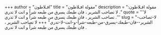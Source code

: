 +++
author = "افـلاطون"
title = "مقولة افـلاطون"
description = "مقولة افـلاطون: لا تصاحب الشرير ، فان طبعك يسرق من طبعه شراً و انت لا تدري ."
quote = '''لا تصاحب الشرير ، فان طبعك يسرق من طبعه شراً و انت لا تدري .'''
slug = "لا-تصاحب-الشرير--فان-طبعك-يسرق-من-طبعه-شراً-و-انت-لا-تدري"
+++
لا تصاحب الشرير ، فان طبعك يسرق من طبعه شراً و انت لا تدري .
